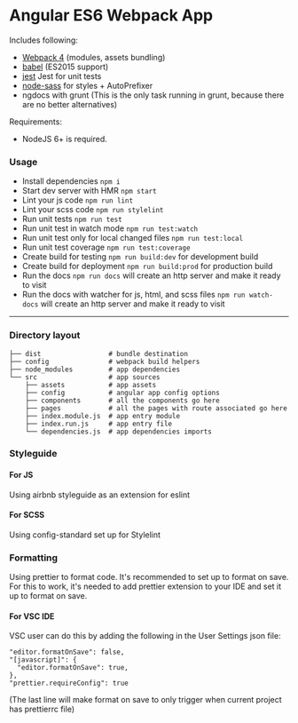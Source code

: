 # Angular ES6 Webpack App

Includes following:

 - [Webpack 4](https://webpack.js.org/) (modules, assets bundling)
 - [babel](http://babeljs.io/) (ES2015 support)
 - [jest](https://jestjs.io/) Jest for unit tests
 - [node-sass](https://github.com/sass/node-sass) for styles + AutoPrefixer
 - ngdocs with grunt (This is the only task running in grunt, because there are no better alternatives)


Requirements:

- NodeJS 6+ is required.

### Usage

* Install dependencies `npm i`
* Start dev server with HMR `npm start`
* Lint your js code `npm run lint`
* Lint your scss code `npm run stylelint`
* Run unit tests `npm run test`
* Run unit test in watch mode `npm run test:watch`
* Run unit test only for local changed files `npm run test:local`
* Run unit test coverage `npm run test:coverage`
* Create build for testing `npm run build:dev` for development build
* Create build for deployment `npm run build:prod` for production build
* Run the docs `npm run docs` will create an http server and make it ready to visit
* Run the docs with watcher for js, html, and scss files `npm run watch-docs` will create an http server and make it ready to visit

---

### Directory layout

    ├── dist                 # bundle destination
    ├── config               # webpack build helpers
    ├── node_modules         # app dependencies
    └── src                  # app sources
        ├── assets           # app assets
        ├── config           # angular app config options
        ├── components       # all the components go here
        ├── pages            # all the pages with route associated go here
        ├── index.module.js  # app entry module
        ├── index.run.js     # app entry file
        └── dependencies.js  # app dependencies imports

### Styleguide

#### For JS
Using airbnb styleguide as an extension for eslint

#### For SCSS
Using config-standard set up for Stylelint

### Formatting
Using prettier to format code.
It's recommended to set up to format on save. For this to work, it's needed to add prettier
extension to your IDE and set it up to format on save.

#### For VSC IDE

VSC user can do this by adding the following in the User Settings json file:

```
"editor.formatOnSave": false,
"[javascript]": {
  "editor.formatOnSave": true,
},
"prettier.requireConfig": true
```

(The last line will make format on save to only trigger when current project has prettierrc file)
